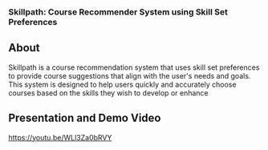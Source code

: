 ### Skillpath: Course Recommender System using Skill Set Preferences

## About
Skillpath is a course recommendation system that uses skill set preferences to provide course suggestions that align with the user's needs and goals. This system is designed to help users quickly and accurately choose courses based on the skills they wish to develop or enhance

## Presentation and Demo Video

https://youtu.be/WLl3Za0bRVY
